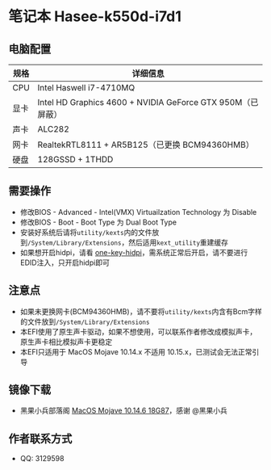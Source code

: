 # 笔记本 Hasee-k550d-i7d1


## 电脑配置
| 规格  | 详细信息     |
| ---- | ----------  |
| CPU | Intel Haswell i7-4710MQ |
| 显卡 | Intel HD Graphics 4600 + NVIDIA GeForce GTX 950M（已屏蔽） |
| 声卡 | ALC282 |
| 网卡 | RealtekRTL8111 + AR5B125（已更换 BCM94360HMB） |
| 硬盘 | 128GSSD + 1THDD |


## 需要操作
- 修改BIOS - Advanced - Intel(VMX) Virtuailzation Technology 为 Disable
- 修改BIOS - Boot - Boot Type 为 Dual Boot Type
- 安装好系统后请将`utility/kexts`内的文件放到`/System/Library/Extensions`，然后适用`kext_utility`重建缓存
- 如果想开启hidpi，请看 [one-key-hidpi](https://github.com/xzhih/one-key-hidpi)，需系统正常后开启，请不要进行EDID注入，只开启hidpi即可

## 注意点
- 如果未更换网卡(BCM94360HMB)，请不要将`utility/kexts`内含有Bcm字样的文件放到`/System/Library/Extensions`
- 本EFI使用了原生声卡驱动，如果不想使用，可以联系作者修改成模拟声卡，原生声卡相比模拟声卡更稳定
- 本EFI只适用于 MacOS Mojave 10.14.x 不适用 10.15.x，已测试会无法正常引导 


## 镜像下载
- 黑果小兵部落阁 [MacOS Mojave 10.14.6 18G87](https://blog.daliansky.net/macOS-Mojave-10.14.6-18G87-Release-version-with-Clover-5033-original-image.html
)，感谢 @黑果小兵


## 作者联系方式
- QQ: 3129598
